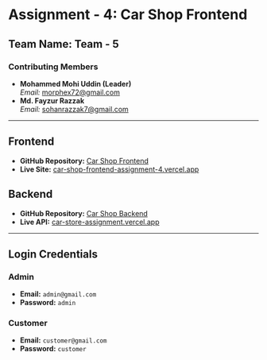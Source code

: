 # Assignment - 4: Car Shop Frontend

## Team Name: Team - 5

### Contributing Members
- **Mohammed Mohi Uddin (Leader)**  
  *Email:* morphex72@gmail.com  
- **Md. Fayzur Razzak**  
  *Email:* sohanrazzak7@gmail.com

---

## Frontend
- **GitHub Repository:** [Car Shop Frontend](https://github.com/SohanRazzak/Car-Shop-Frontend-Assignment-4)  
- **Live Site:** [car-shop-frontend-assignment-4.vercel.app](https://car-shop-frontend-assignment-4.vercel.app/)

## Backend
- **GitHub Repository:** [Car Shop Backend](https://github.com/DevMohi/car-store-backend/tree/main)  
- **Live API:** [car-store-assignment.vercel.app](https://car-store-assingment.vercel.app/api/v1/)

---

## Login Credentials

### Admin
- **Email:** `admin@gmail.com`  
- **Password:** `admin`

### Customer
- **Email:** `customer@gmail.com`  
- **Password:** `customer`
